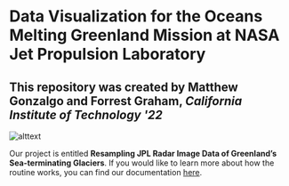 # Data Visualization for the Oceans Melting Greenland Mission at NASA Jet Propulsion Laboratory
## This repository was created by Matthew Gonzalgo and Forrest Graham, _California Institute of Technology '22_ 
![alttext](https://podaac.jpl.nasa.gov/sites/default/files/content/OMG_LOGO_WEB_2.png)

Our project is entitled **Resampling JPL Radar Image Data of Greenland’s Sea-terminating Glaciers**. If you would like to learn more about how the routine works, you can find our documentation [here](https://docs.google.com/document/d/1ZcfGlCGwL_7WexOYR81e72kPqqyZCbL7byoRRaF2rdY/edit?usp=sharing). 

